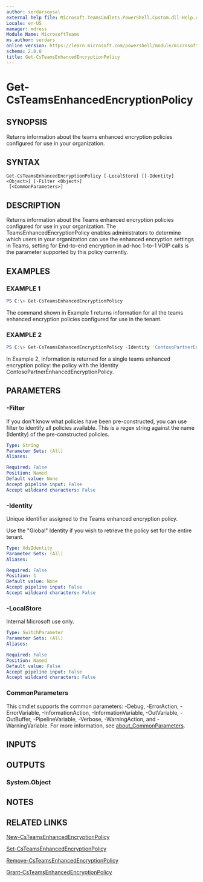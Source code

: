 ```yaml
---
author: serdarsoysal
external help file: Microsoft.TeamsCmdlets.PowerShell.Custom.dll-Help.xml
Locale: en-US
manager: mdress
Module Name: MicrosoftTeams
ms.author: serdars
online version: https://learn.microsoft.com/powershell/module/microsoftteams/get-csteamsenhancedencryptionpolicy
schema: 2.0.0
title: Get-CsTeamsEnhancedEncryptionPolicy
---
```


# Get-CsTeamsEnhancedEncryptionPolicy

## SYNOPSIS
Returns information about the teams enhanced encryption policies configured for use in your organization.
## SYNTAX

```
Get-CsTeamsEnhancedEncryptionPolicy [-LocalStore] [[-Identity] <Object>] [-Filter <Object>]
 [<CommonParameters>]
```

## DESCRIPTION
Returns information about the Teams enhanced encryption policies configured for use in your organization.
The TeamsEnhancedEncryptionPolicy enables administrators to determine which users in your organization can use the enhanced encryption settings in Teams, setting for End-to-end encryption in ad-hoc 1-to-1 VOIP calls is the parameter supported by this policy currently.

## EXAMPLES

### EXAMPLE 1
```PowerShell
PS C:\> Get-CsTeamsEnhancedEncryptionPolicy
```

The command shown in Example 1 returns information for all the teams enhanced encryption policies configured for use in the tenant.

### EXAMPLE 2
```PowerShell
PS C:\> Get-CsTeamsEnhancedEncryptionPolicy -Identity 'ContosoPartnerEnhancedEncryptionPolicy'
```

In Example 2, information is returned for a single teams enhanced encryption policy: the policy with the Identity ContosoPartnerEnhancedEncryptionPolicy.

## PARAMETERS

### -Filter
If you don't know what policies have been pre-constructed, you can use filter to identify all policies available. This is a regex string against the name (Identity) of the pre-constructed policies.

```yaml
Type: String
Parameter Sets: (All)
Aliases:

Required: False
Position: Named
Default value: None
Accept pipeline input: False
Accept wildcard characters: False
```

### -Identity
Unique identifier assigned to the Teams enhanced encryption policy.

Use the "Global" Identity if you wish to retrieve the policy set for the entire tenant.

```yaml
Type: XdsIdentity
Parameter Sets: (All)
Aliases:

Required: False
Position: 1
Default value: None
Accept pipeline input: False
Accept wildcard characters: False
```

### -LocalStore
Internal Microsoft use only.

```yaml
Type: SwitchParameter
Parameter Sets: (All)
Aliases:

Required: False
Position: Named
Default value: False
Accept pipeline input: False
Accept wildcard characters: False
```

### CommonParameters
This cmdlet supports the common parameters: -Debug, -ErrorAction, -ErrorVariable, -InformationAction, -InformationVariable, -OutVariable, -OutBuffer, -PipelineVariable, -Verbose, -WarningAction, and -WarningVariable. For more information, see [about_CommonParameters](https://go.microsoft.com/fwlink/?LinkID=113216).

## INPUTS

## OUTPUTS

### System.Object

## NOTES

## RELATED LINKS

[New-CsTeamsEnhancedEncryptionPolicy](https://learn.microsoft.com/powershell/module/microsoftteams/new-csteamsenhancedencryptionpolicy)

[Set-CsTeamsEnhancedEncryptionPolicy](https://learn.microsoft.com/powershell/module/microsoftteams/set-csteamsenhancedencryptionpolicy)

[Remove-CsTeamsEnhancedEncryptionPolicy](https://learn.microsoft.com/powershell/module/microsoftteams/remove-csteamsenhancedencryptionpolicy)

[Grant-CsTeamsEnhancedEncryptionPolicy](https://learn.microsoft.com/powershell/module/microsoftteams/grant-csteamsenhancedencryptionpolicy)
